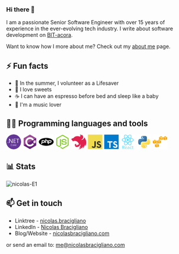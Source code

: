 ### Hi there 👋

I am a passionate Senior Software Engineer with over 15 years of experience in the ever-evolving tech industry. I write about software development on [BIT-acora](https://nicolasbracigliano.com).

Want to know how I more about me? Check out my [about me](https://nicolasbracigliano.com/index.php/about-me/) page.

## ⚡ Fun facts

- 🛟 In the summer, I volunteer as a Lifesaver
- 🍫 I love sweets
- ☕️ I can have an espresso before bed and sleep like a baby
- 🎵 I'm a music lover

## 👨‍💻 Programming languages and tools

<p>
  <img src="https://raw.githubusercontent.com/devicons/devicon/master/icons/dotnetcore/dotnetcore-original.svg" alt=".NET Core" width="40" height="40"/>
  <img src="https://raw.githubusercontent.com/devicons/devicon/master/icons/csharp/csharp-original.svg" alt="C#" width="40" height="40"/>
  <img src="https://raw.githubusercontent.com/devicons/devicon/master/icons/php/php-plain.svg" alt="PHP" width="40" height="40"/>
  <img src="https://raw.githubusercontent.com/devicons/devicon/master/icons/nodejs/nodejs-original.svg" alt="nodejs" width="40" height="40"/>
  <img src="https://raw.githubusercontent.com/devicons/devicon/master/icons/nestjs/nestjs-plain.svg" alt="NestJS" width="40" height="40"/>
  <img src="https://raw.githubusercontent.com/devicons/devicon/master/icons/javascript/javascript-original.svg" alt="javascript" width="40" height="40"/>
  <img src="https://raw.githubusercontent.com/devicons/devicon/master/icons/typescript/typescript-original.svg" alt="typescript" width="40" height="40"/>
  <img src="https://raw.githubusercontent.com/devicons/devicon/master/icons/react/react-original-wordmark.svg" alt="react" width="40" height="40"/>
  <img src="https://raw.githubusercontent.com/devicons/devicon/master/icons/python/python-original.svg" alt="python" width="40" height="40"/>
  <img src="https://raw.githubusercontent.com/devicons/devicon/master/icons/amazonwebservices/amazonwebservices-original.svg" alt="AWS" width="40" height="40"/>
</p>

## 📊 Stats

![nicolas-E1](https://github-readme-stats.vercel.app/api?username=nicolas-E1&theme=dracula&show_icons=true&count_private=true&hide_rank=true)

## 📫 Get in touch

- Linktree - [nicolas.bracigliano](https://linktr.ee/nicolas.bracigliano)
- LinkedIn - [Nicolas Bracigliano](https://au.linkedin.com/in/nicolasbracigliano)
- Blog/Website - [nicolasbracigliano.com](https://nicolasbracigliano.com)

or send an email to: me@nicolasbracigliano.com
